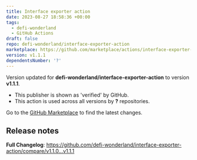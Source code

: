 ```yaml
---
title: Interface exporter action
date: 2023-08-27 18:58:36 +00:00
tags:
  - defi-wonderland
  - GitHub Actions
draft: false
repo: defi-wonderland/interface-exporter-action
marketplace: https://github.com/marketplace/actions/interface-exporter-action
version: v1.1.1
dependentsNumber: '?'
---
```



Version updated for **defi-wonderland/interface-exporter-action** to version **v1.1.1**.
- This publisher is shown as 'verified' by GitHub.
- This action is used across all versions by **?** repositories.

Go to the [GitHub Marketplace](https://github.com/marketplace/actions/interface-exporter-action) to find the latest changes.

## Release notes

**Full Changelog**: https://github.com/defi-wonderland/interface-exporter-action/compare/v1.1.0...v1.1.1
